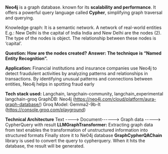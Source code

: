 **Neo4j** is a graph database. known for its **scalability and performance**. It offers a powerful query language called **Cypher**, simplifying graph traversal and querying.

Knowledge graph: It is a semantic network. A network of real-world entities
E.g.: New Delhi is the capital of India
India and New Delhi are the nodes (2). The type of the nodes is object.
The relationship between these nodes is ‘capital’.

**Question: How are the nodes created?**
**Answer: The technique is “Named Entity Recognition”.**

**Application:**
Financial institutions and insurance companies use Neo4j to detect fraudulent activities by analyzing patterns and relationships in transactions. By identifying unusual patterns and connections between entities, Neo4j helps in spotting fraud early

**Tech stack used:** 
Langchain, langchain-community, langchain_experimental langchain-groq
GraphDB: Neo4j (https://neo4j.com/cloud/platform/aura-graph-database/)
Groq Model: Gemma2-9b-It (https://console.groq.com/playground)

**Technical Architecture**
Text ----> Document------> Graph data -----> CypherQuery with result
**LLMGraphTransformer:** Extracting graph data from text enables the transformation of unstructured information into structured formats
Finally store it to Ne04j database 
**GraphCypherQAChain** library is used to convert the query to cypherquery. When it hits the database, the result will be generated.
